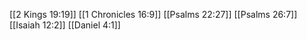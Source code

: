 [[2 Kings 19:19]]
[[1 Chronicles 16:9]]
[[Psalms 22:27]]
[[Psalms 26:7]]
[[Isaiah 12:2]]
[[Daniel 4:1]]
